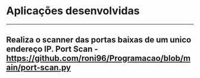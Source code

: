 # Aplicações desenvolvidas
---
Realiza o scanner das portas baixas de um unico endereço IP.
Port Scan - https://github.com/roni96/Programacao/blob/main/port-scan.py
---

